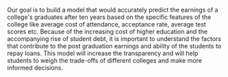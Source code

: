 Our goal is to build a model that would accurately predict the earnings of a college's graduates after ten years based on the specific features of the college like average cost of attendance, acceptance rate, average test scores etc. Because of the increasing cost of higher education and the accompanying rise of student debt, it is important to understand the factors that contribute to the post graduation earnings and ability of the students to repay loans. This model will increase the transparency and will help students to weigh the trade-offs of different colleges and  make more informed decisions.
